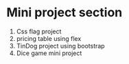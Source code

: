 # Mini project section
<ol>
    <li>Css flag project</li>
    <li>pricing table using flex</li>
    <li>TinDog project using bootstrap</li>
    <li>Dice game mini project</li>
</ol>
